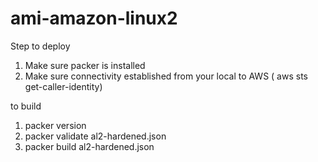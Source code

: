 # ami-amazon-linux2
Step to deploy

1. Make sure packer is installed
2. Make sure connectivity established from your local to AWS ( aws sts get-caller-identity)

to build

1. packer version
2. packer validate al2-hardened.json
3. packer build al2-hardened.json
